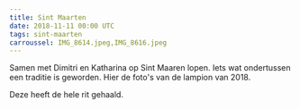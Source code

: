 ```yaml
---
title: Sint Maarten
date: 2018-11-11 00:00 UTC
tags: sint-maarten
carroussel: IMG_8614.jpeg,IMG_8616.jpeg
---
```

Samen met Dimitri en Katharina op Sint Maaren lopen. Iets wat ondertussen een traditie is geworden. Hier de foto's van de lampion van 2018.

Deze heeft de hele rit gehaald.


